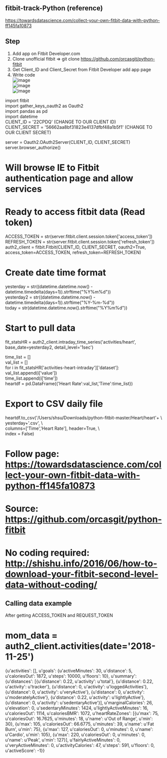## fitbit-track-Python  (reference)  
https://towardsdatascience.com/collect-your-own-fitbit-data-with-python-ff145fa10873  

## Step  
 1) Add app on Fitbit Developer.com  
 2) Clone unofficial fitbit =>  git clone https://github.com/orcasgit/python-fitbit  
 3) Get Client_ID and Client_Secret from Fitbit Developer add app page  
 4) Write code  
 ![image](https://user-images.githubusercontent.com/16419246/50111959-9b968080-0203-11e9-84de-95ba7f0fa248.png)  
 ![image](https://user-images.githubusercontent.com/16419246/50111997-c385e400-0203-11e9-8960-94759a71716c.png)  
![image](https://user-images.githubusercontent.com/16419246/50112075-f62fdc80-0203-11e9-82f5-7a6dfd6fef58.png)  


import fitbit  
import gather_keys_oauth2 as Oauth2  
import pandas as pd   
import datetime  
CLIENT_ID = '22CPDQ'   (CHANGE TO OUR CLIENT ID)  
CLIENT_SECRET = '56662aa8bf31823e4137dfbf48a1b5f1'    (CHANGE TO OUR CLIENT SECRET)  
  
server = Oauth2.OAuth2Server(CLIENT_ID, CLIENT_SECRET)  
server.browser_authorize()  
# Will browse IE to Fitbit authentication page and allow services  
  


# Ready to access fitbit data (Read token)  
ACCESS_TOKEN = str(server.fitbit.client.session.token['access_token'])  
REFRESH_TOKEN = str(server.fitbit.client.session.token['refresh_token'])  
auth2_client = fitbit.Fitbit(CLIENT_ID, CLIENT_SECRET, oauth2=True, access_token=ACCESS_TOKEN, refresh_token=REFRESH_TOKEN)  

  
# Create date time format  
yesterday = str((datetime.datetime.now() - datetime.timedelta(days=1)).strftime("%Y%m%d"))  
yesterday2 = str((datetime.datetime.now() - datetime.timedelta(days=1)).strftime("%Y-%m-%d"))  
today = str(datetime.datetime.now().strftime("%Y%m%d"))  

  
# Start to pull data  
fit_statsHR = auth2_client.intraday_time_series('activities/heart', base_date=yesterday2, detail_level='1sec')  
  
time_list = []  
val_list = []  
for i in fit_statsHR['activities-heart-intraday']['dataset']:  
    val_list.append(i['value'])  
    time_list.append(i['time'])  
heartdf = pd.DataFrame({'Heart Rate':val_list,'Time':time_list})  
  
# Export to CSV daily file  
heartdf.to_csv('/Users/shsu/Downloads/python-fitbit-master/Heart/heart'+ \  
               yesterday+'.csv', \  
               columns=['Time','Heart Rate'], header=True, \  
               index = False)  
               
                 
               

# Follow page: https://towardsdatascience.com/collect-your-own-fitbit-data-with-python-ff145fa10873  
# Source:  https://github.com/orcasgit/python-fitbit  
# No coding required:  http://shishu.info/2016/06/how-to-download-your-fitbit-second-level-data-without-coding/  





  
## Calling data example  
After getting ACCESS_TOKEN and REQUEST_TOKEN  
  
# mom_data = auth2_client.activities(date='2018-11-25')
{u'activities': [], u'goals': {u'activeMinutes': 30, u'distance': 5, u'caloriesOut': 1872, u'steps': 10000, u'floors': 10}, u'summary': {u'distances': [{u'distance': 0.22, u'activity': u'total'}, {u'distance': 0.22, u'activity': u'tracker'}, {u'distance': 0, u'activity': u'loggedActivities'}, {u'distance': 0, u'activity': u'veryActive'}, {u'distance': 0, u'activity': u'moderatelyActive'}, {u'distance': 0.22, u'activity': u'lightlyActive'}, {u'distance': 0, u'activity': u'sedentaryActive'}], u'marginalCalories': 26, u'elevation': 0, u'sedentaryMinutes': 1424, u'lightlyActiveMinutes': 16, u'caloriesOut': 1114, u'caloriesBMR': 1072, u'heartRateZones': [{u'max': 75, u'caloriesOut': 16.7625, u'minutes': 18, u'name': u'Out of Range', u'min': 30}, {u'max': 105, u'caloriesOut': 66.6775, u'minutes': 39, u'name': u'Fat Burn', u'min': 75}, {u'max': 127, u'caloriesOut': 0, u'minutes': 0, u'name': u'Cardio', u'min': 105}, {u'max': 220, u'caloriesOut': 0, u'minutes': 0, u'name': u'Peak', u'min': 127}], u'fairlyActiveMinutes': 0, u'veryActiveMinutes': 0, u'activityCalories': 47, u'steps': 591, u'floors': 0, u'activeScore': -1}}
